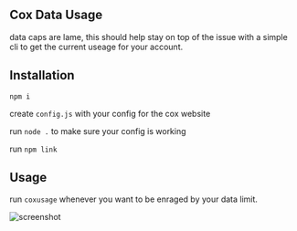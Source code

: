 ## Cox Data Usage
data caps are lame, this should help stay on top of the issue with a simple cli to get the current useage for your account.

## Installation
```npm i```

create ```config.js``` with your config for the cox website

run ```node .``` to make sure your config is working

run ```npm link```

## Usage
run ```coxusage``` whenever you want to be enraged by your data limit.

![screenshot](https://raw.githubusercontent.com/grantglidewell/coxUsage/master/img.png)
